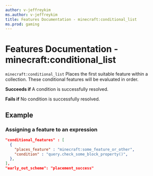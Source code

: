 ```yaml
---
author: v-jeffreykim
ms.author: v-jeffreykim
title: Features Documentation - minecraft:conditional_list
ms.prod: gaming
---
```


# Features Documentation - minecraft:conditional_list

`minecraft:conditional_list` Places the first suitable feature within a collection. These conditional features will be evaluated in order.

**Succeeds if**
A condition is successfully resolved.

**Fails if**
No condition is successfully resolved.

## Example

### Assigning a feature to an expression

```json
"conditional_features" : [
  {
    "places_feature" : "minecraft:some_feature_or_other",
    "condition" : "query.check_some_block_property()",
  },
],
"early_out_scheme": "placement_success"
```
